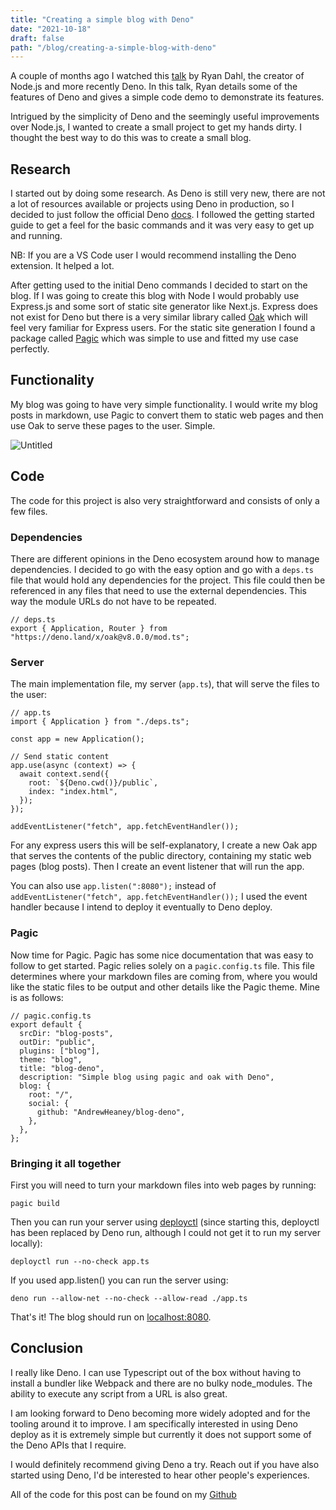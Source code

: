 ```yaml
---
title: "Creating a simple blog with Deno"
date: "2021-10-18"
draft: false
path: "/blog/creating-a-simple-blog-with-deno"
---
```


A couple of months ago I watched this [talk](https://www.youtube.com/watch?v=doug6st5vAs&t=627s) by Ryan Dahl, the creator of Node.js and more recently Deno. In this talk, Ryan details some of the features of Deno and gives a simple code demo to demonstrate its features.

Intrigued by the simplicity of Deno and the seemingly useful improvements over Node.js, I wanted to create a small project to get my hands dirty. I thought the best way to do this was to create a small blog.

## Research

I started out by doing some research. As Deno is still very new, there are not a lot of resources available or projects using Deno in production, so I decided to just follow the official Deno [docs](https://deno.land/manual@v1.14.1/getting_started). I followed the getting started guide to get a feel for the basic commands and it was very easy to get up and running. 

NB: If you are a VS Code user I would recommend installing the Deno extension. It helped a lot.

After getting used to the initial Deno commands I decided to start on the blog. If I was going to create this blog with Node I would probably use Express.js and some sort of static site generator like Next.js. Express does not exist for Deno but there is a very similar library called [Oak](https://github.com/oakserver/oak) which will feel very familiar for Express users. For the static site generation I found a package called [Pagic](https://pagic.org/) which was simple to use and fitted my use case perfectly. 

## Functionality

My blog was going to have very simple functionality. I would write my blog posts in markdown, use Pagic to convert them to static web pages and then use Oak to serve these pages to the user. Simple. 

![Untitled](https://i.imgur.com/EKv4arc.png)

## Code

The code for this project is also very straightforward and consists of only a few files. 

### Dependencies

There are different opinions in the Deno ecosystem around how to manage dependencies. I decided to go with the easy option and go with a `deps.ts` file that would hold any dependencies for the project. This file could then be referenced in any files that need to use the external dependencies. This way the module URLs do not have to be repeated.

 

```tsx
// deps.ts
export { Application, Router } from "https://deno.land/x/oak@v8.0.0/mod.ts";
```



### Server

The main implementation file, my server (`app.ts`), that will serve the files to the user:

 

```tsx
// app.ts
import { Application } from "./deps.ts";

const app = new Application();

// Send static content
app.use(async (context) => {
  await context.send({
    root: `${Deno.cwd()}/public`,
    index: "index.html",
  });
});

addEventListener("fetch", app.fetchEventHandler());
```

For any express users this will be self-explanatory, I create a new Oak app that serves the contents of the public directory, containing my static web pages (blog posts). Then I create an event listener that will run the app. 

You can also use `app.listen(":8080");` instead of `addEventListener("fetch", app.fetchEventHandler());` I used the event handler because I intend to deploy it eventually to Deno deploy. 

 

### Pagic

Now time for Pagic. Pagic has some nice documentation that was easy to follow to get started. Pagic relies solely on a `pagic.config.ts` file. This file determines where your markdown files are coming from, where you would like the static files to be output and other details like the Pagic theme. Mine is as follows:

```tsx
// pagic.config.ts
export default {
  srcDir: "blog-posts",
  outDir: "public",
  plugins: ["blog"],
  theme: "blog",
  title: "blog-deno",
  description: "Simple blog using pagic and oak with Deno",
  blog: {
    root: "/",
    social: {
      github: "AndrewHeaney/blog-deno",
    },
  },
};
```

### Bringing it all together

First you will need to turn your markdown files into web pages by running:

```tsx
pagic build
```

Then you can run your server using [deployctl](https://github.com/denoland/deployctl) (since starting this, deployctl has been replaced by Deno run, although I could not get it to run my server locally):

```tsx
deployctl run --no-check app.ts
```

If you used app.listen() you can run the server using:

```tsx
deno run --allow-net --no-check --allow-read ./app.ts
```

That's it! The blog should run on [localhost:8080](http://localhost:8080). 

## Conclusion

I really like Deno. I can use Typescript out of the box without having to install a bundler like Webpack and there are no bulky node_modules. The ability to execute any script from a URL is also great.

I am looking forward to Deno becoming more widely adopted and for the tooling around it to improve. I am specifically interested in using Deno deploy as it is extremely simple but currently it does not support some of the Deno APIs that I require.

I would definitely recommend giving Deno a try. Reach out if you have also started using Deno, I'd be interested to hear other people's experiences. 

All of the code for this post can be found on my [Github](https://github.com/AndrewHeaney/blog-deno)